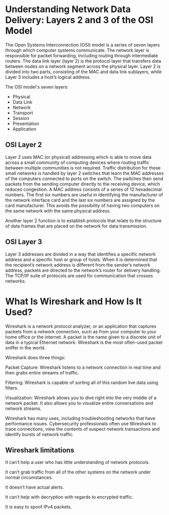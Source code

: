 # Understanding Network Data Delivery: Layers 2 and 3 of the OSI Model

The Open Systems Interconnection (OSI) model is a series of seven layers through which computer systems communicate. The network layer is responsible for packet forwarding, including routing through intermediate routers. The data link layer (layer 2) is the protocol layer that transfers data between nodes on a network segment across the physical layer. Layer 2 is divided into two parts, consisting of the MAC and data link sublayers, while Layer 3 includes a host’s logical address.

The OSI model's seven layers:

- Physical
- Data Link
- Network
- Transport
- Session
- Presentation
- Application

## OSI Layer 2

Layer 2 uses MAC (or physical) addressing which is able to move data across a small community of computing devices where routing traffic between multiple communities is not required. Traffic distribution for these small networks is handled by layer 2 switches that learn the MAC addresses of the computers connected to ports on the switch. The switches then send packets from the sending computer directly to the receiving device, which reduces congestion. A MAC address consists of a series of 12 hexadecimal numbers. The first six numbers are useful in identifying the manufacturer of the network interface card and the last six numbers are assigned by the card manufacturer. This avoids the possibility of having two computers on the same network with the same physical address.

Another layer 2 function is to establish protocols that relate to the structure of data frames that are placed on the network for data transmission. 

## OSI Layer 3

Layer 3 addresses are divided in a way that identifies a specific network address and a specific host or group of hosts. When it is determined that the recipient’s network address is different from the sender’s network address, packets are directed to the network’s router for delivery handling. The TCP/IP suite of protocols are used for communication that crosses networks. 


# What Is Wireshark and How Is It Used?

Wireshark is a network protocol analyzer, or an application that captures packets from a network connection, such as from your computer to your home office or the internet. A packet is the name given to a discrete unit of data in a typical Ethernet network. Wireshark is the most often-used packet sniffer in the world.

Wireshark does three things:

Packet Capture: Wireshark listens to a network connection in real time and then grabs entire streams of traffic.

Filtering: Wireshark is capable of sorting all of this random live data using filters.

Visualization: Wireshark allows you to dive right into the very middle of a network packet. It also allows you to visualize entire conversations and network streams.

Wireshark has many uses, including troubleshooting networks that have performance issues. Cybersecurity professionals often use Wireshark to trace connections, view the contents of suspect network transactions and identify bursts of network traffic.

## Wireshark limitations

It can’t help a user who has little understanding of network protocols.

It can’t grab traffic from all of the other systems on the network under normal circumstances.

It doesn’t have actual alerts.

It can’t help with decryption with regards to encrypted traffic.

It is easy to spoof IPv4 packets.






